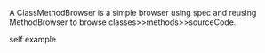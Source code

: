 A ClassMethodBrowser is a simple browser using spec and reusing MethodBrowser to browse classes>>methods>>sourceCode.

self example